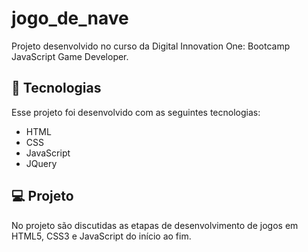 # jogo_de_nave
Projeto desenvolvido no curso da Digital Innovation One: Bootcamp JavaScript Game Developer.

## 🚀 Tecnologias

Esse projeto foi desenvolvido com as seguintes tecnologias:

- HTML
- CSS
- JavaScript
- JQuery
## 💻 Projeto

No projeto são discutidas as etapas de desenvolvimento de jogos em HTML5, CSS3 e JavaScript do início ao fim.